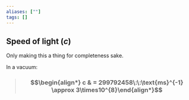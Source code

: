 ```yaml
---
aliases: [""]
tags: []
---
```


## Speed of light ($c$)

Only making this a thing for completeness sake.


In a vacuum:

> ### $$\begin{align*}  c & = 299792458\:\:\text{ms}^{-1} \approx 3\times10^{8}\end{align*}$$
